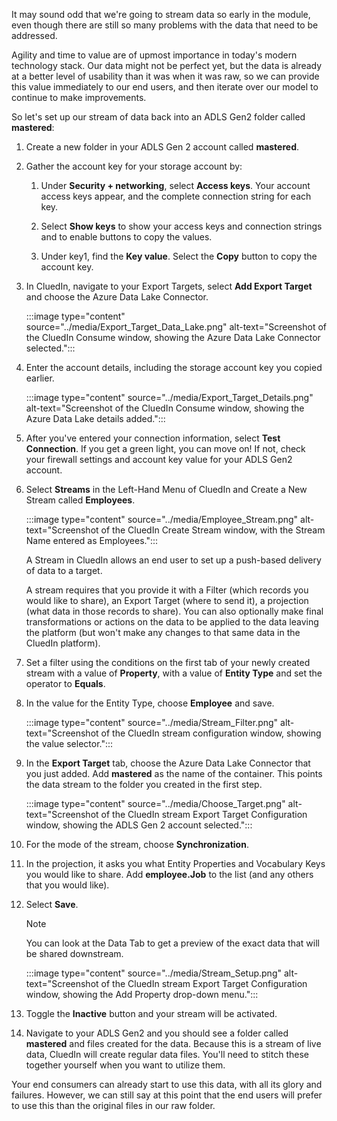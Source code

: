It may sound odd that we're going to stream data so early in the module, even though there are still so many problems with the data that need to be addressed. 

Agility and time to value are of upmost importance in today's modern technology stack. Our data might not be perfect yet, but the data is already at a better level of usability than it was when it was raw, so we can provide this value immediately to our end users, and then iterate over our model to continue to make improvements.

So let's set up our stream of data back into an ADLS Gen2 folder called **mastered**:

1. Create a new folder in your ADLS Gen 2 account called **mastered**.

1. Gather the account key for your storage account by:

    1. Under **Security + networking**, select **Access keys**. Your account access keys appear, and the complete connection string for each key.

    1. Select **Show keys** to show your access keys and connection strings and to enable buttons to copy the values.

    1. Under key1, find the **Key value**. Select the **Copy** button to copy the account key.

1. In CluedIn, navigate to your Export Targets, select **Add Export Target** and choose the Azure Data Lake Connector.

    :::image type="content" source="../media/Export_Target_Data_Lake.png" alt-text="Screenshot of the CluedIn Consume window, showing the Azure Data Lake Connector selected.":::

1. Enter the account details, including the storage account key you copied earlier.

    :::image type="content" source="../media/Export_Target_Details.png" alt-text="Screenshot of the CluedIn Consume window, showing the Azure Data Lake details added.":::

1. After you've entered your connection information, select **Test Connection**. If you get a green light, you can move on! If not, check your firewall settings and account key value for your ADLS Gen2 account.

1. Select **Streams** in the Left-Hand Menu of CluedIn and Create a New Stream called **Employees**.

    :::image type="content" source="../media/Employee_Stream.png" alt-text="Screenshot of the CluedIn Create Stream window, with the Stream Name entered as Employees.":::

    A Stream in CluedIn allows an end user to set up a push-based delivery of data to a target.

    A stream requires that you provide it with a Filter (which records you would like to share), an Export Target (where to send it), a projection (what data in those records to share). You can also optionally make final transformations or actions on the data to be applied to the data leaving the platform (but won't make any changes to that same data in the CluedIn platform).

1. Set a filter using the conditions on the first tab of your newly created stream with a value of **Property**, with a value of **Entity Type** and set the operator to **Equals**.

1. In the value for the Entity Type, choose **Employee** and save.

    :::image type="content" source="../media/Stream_Filter.png" alt-text="Screenshot of the CluedIn stream configuration window, showing the value selector.":::

1. In the **Export Target** tab, choose the Azure Data Lake Connector that you just added. Add **mastered** as the name of the container. This points the data stream to the folder you created in the first step.

    :::image type="content" source="../media/Choose_Target.png" alt-text="Screenshot of the CluedIn stream Export Target Configuration window, showing the ADLS Gen 2 account selected.":::

1. For the mode of the stream, choose **Synchronization**.

1. In the projection, it asks you what Entity Properties and Vocabulary Keys you would like to share. Add **employee.Job** to the list (and any others that you would like).

1. Select **Save**.

    >[!NOTE]
    > You can look at the Data Tab to get a preview of the exact data that will be shared downstream.

    :::image type="content" source="../media/Stream_Setup.png" alt-text="Screenshot of the CluedIn stream Export Target Configuration window, showing the Add Property drop-down menu.":::

1. Toggle the **Inactive** button and your stream will be activated.

1. Navigate to your ADLS Gen2 and you should see a folder called **mastered** and files created for the data. Because this is a stream of live data, CluedIn will create regular data files. You'll need to stitch these together yourself when you want to utilize them.

Your end consumers can already start to use this data, with all its glory and failures. However, we can still say at this point that the end users will prefer to use this than the original files in our raw folder.